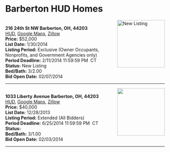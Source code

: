# Barberton HUD Homes

[<img alt="New Listing" src="https://www.hudhomestore.com/pages/ImageShow.aspx?Case=412-492841" align="right" style="height:150px;">](http://www.hudhomestore.com/Listing/PropertyDetails.aspx?caseNumber=412-492841)  
**216 24th St NW Barberton, OH, 44203**  
[HUD](http://www.hudhomestore.com/Listing/PropertyDetails.aspx?caseNumber=412-492841), [Google Maps](http://maps.google.com/maps?q=216+24th+St+NW+Barberton%2C+OH%2C+44203), [Zillow](http://www.zillow.com/homes/216+24th+St+NW+Barberton%2C+OH%2C+44203/)  
**Price:** $52,000  
**List Date:** 1/30/2014  
**Listing Period:** Exclusive (Owner Occupants, Nonprofits, and Government Agencies only)  
**Period Deadline:** 2/11/2014 11:59:59 PM  CT  
**Status:** New Listing  
**Bed/Bath:** 3/2.00  
**Bid Open Date:** 02/07/2014

***

[<img alt="" src="https://www.hudhomestore.com/pages/ImageShow.aspx?Case=412-558440" align="right" style="height:150px;">](http://www.hudhomestore.com/Listing/PropertyDetails.aspx?caseNumber=412-558440)  
**1033 Liberty Avenue Barberton, OH, 44203**  
[HUD](http://www.hudhomestore.com/Listing/PropertyDetails.aspx?caseNumber=412-558440), [Google Maps](http://maps.google.com/maps?q=1033+Liberty+Avenue+Barberton%2C+OH%2C+44203), [Zillow](http://www.zillow.com/homes/1033+Liberty+Avenue+Barberton%2C+OH%2C+44203/)  
**Price:** $40,000  
**List Date:** 12/28/2013  
**Listing Period:** Extended (All Bidders)  
**Period Deadline:** 6/25/2014 11:59:59 PM  CT  
**Status:**   
**Bed/Bath:** 3/1.00  
**Bid Open Date:** 02/03/2014

***

